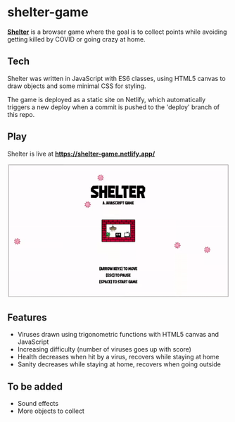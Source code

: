 # shelter-game
**[Shelter](https://shelter-game.netlify.app/)** is a browser game where the goal is to collect points while avoiding getting killed by COVID or going crazy at home.

## Tech
Shelter was written in JavaScript with ES6 classes, using HTML5 canvas to draw objects and some minimal CSS for styling.

The game is deployed as a static site on Netlify, which automatically triggers a new deploy when a commit is pushed to the 'deploy' branch of this repo.

## Play
Shelter is live at **https://shelter-game.netlify.app/**

![Screenshot GIF](/images/screenshot.gif)

## Features
* Viruses drawn using trigonometric functions with HTML5 canvas and JavaScript
* Increasing difficulty (number of viruses goes up with score)
* Health decreases when hit by a virus, recovers while staying at home
* Sanity decreases while staying at home, recovers when going outside

## To be added
* Sound effects
* More objects to collect
